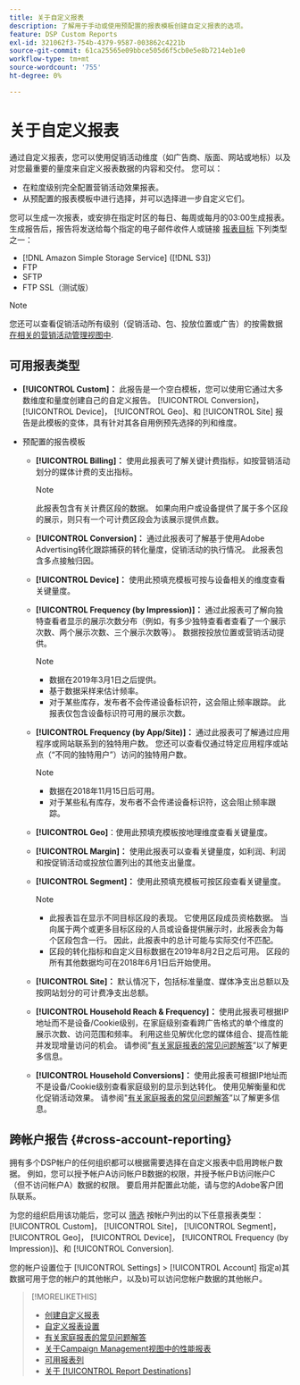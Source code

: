 ```yaml
---
title: 关于自定义报表
description: 了解用于手动或使用预配置的报表模板创建自定义报表的选项。
feature: DSP Custom Reports
exl-id: 321062f3-754b-4379-9587-003862c4221b
source-git-commit: 61ca25565e09bbce505d6f5cb0e5e8b7214eb1e0
workflow-type: tm+mt
source-wordcount: '755'
ht-degree: 0%

---
```


# 关于自定义报表

通过自定义报表，您可以使用促销活动维度（如广告商、版面、网站或地标）以及对您最重要的量度来自定义报表数据的内容和交付。 您可以：

* 在粒度级别完全配置营销活动效果报表。
* 从预配置的报表模板中进行选择，并可以选择进一步自定义它们。

您可以生成一次报表，或安排在指定时区的每日、每周或每月的03:00生成报表。 生成报告后，报告将发送给每个指定的电子邮件收件人或链接 [报表目标](/help/dsp/reports/report-destinations/report-destination-about.md) 下列类型之一：

* [!DNL Amazon Simple Storage Service] ([!DNL S3])
* FTP
* SFTP
* FTP SSL（测试版）

>[!NOTE]
>
>您还可以查看促销活动所有级别（促销活动、包、投放位置或广告）的按需数据 [在相关的营销活动管理视图中](/help/dsp/campaign-management/reports/campaign-reports-about.md).

## 可用报表类型

* **[!UICONTROL Custom]：** 此报告是一个空白模板，您可以使用它通过大多数维度和量度创建自己的自定义报告。 [!UICONTROL Conversion]， [!UICONTROL Device]， [!UICONTROL Geo]、和 [!UICONTROL Site] 报告是此模板的变体，具有针对其各自用例预先选择的列和维度。

* 预配置的报告模板

   * **[!UICONTROL Billing]：** 使用此报表可了解关键计费指标，如按营销活动划分的媒体计费的支出指标。

     >[!NOTE]
     >
     >此报表包含有关计费区段的数据。 如果向用户或设备提供了属于多个区段的展示，则只有一个可计费区段会为该展示提供点数。

   * **[!UICONTROL Conversion]：** 通过此报表可了解基于使用Adobe Advertising转化跟踪捕获的转化量度，促销活动的执行情况。 此报表包含多点接触归因。

   * **[!UICONTROL Device]：** 使用此预填充模板可按与设备相关的维度查看关键量度。

   * **[!UICONTROL Frequency (by Impression)]：** 通过此报表可了解向独特查看者显示的展示次数分布（例如，有多少独特查看者查看了一个展示次数、两个展示次数、三个展示次数等）。 数据按投放位置或营销活动提供。

     >[!NOTE]
     >
     >* 数据在2019年3月1日之后提供。
     >* 基于数据采样来估计频率。
     >* 对于某些库存，发布者不会传递设备标识符，这会阻止频率跟踪。 此报表仅包含设备标识符可用的展示次数。

   * **[!UICONTROL Frequency (by App/Site)]：** 通过此报表可了解通过应用程序或网站联系到的独特用户数。 您还可以查看仅通过特定应用程序或站点（“不同的独特用户”）访问的独特用户数。

     >[!NOTE]
     >
     >* 数据在2018年11月15日后可用。
     >* 对于某些私有库存，发布者不会传递设备标识符，这会阻止频率跟踪。

   * **[!UICONTROL Geo]**：使用此预填充模板按地理维度查看关键量度。

   * **[!UICONTROL Margin]：** 使用此报表可以查看关键量度，如利润、利润和按促销活动或投放位置列出的其他支出量度。

   * **[!UICONTROL Segment]：** 使用此预填充模板可按区段查看关键量度。

     >[!NOTE]
     >
     >* 此报表旨在显示不同目标区段的表现。 它使用区段成员资格数据。 当向属于两个或更多目标区段的人员或设备提供展示时，此报表会为每个区段包含一行。 因此，此报表中的总计可能与实际交付不匹配。
     >* 区段的转化指标和自定义目标数据在2019年8月2日之后可用。 区段的所有其他数据均可在2018年6月1日后开始使用。

   * **[!UICONTROL Site]：** 默认情况下，包括标准量度、媒体净支出总额以及按网站划分的可计费净支出总额。

   * **[!UICONTROL Household Reach & Frequency]：** 使用此报表可根据IP地址而不是设备/Cookie级别，在家庭级别查看跨广告格式的单个维度的展示次数、访问范围和频率。 利用这些见解优化您的媒体组合、提高性能并发现增量访问的机会。 请参阅&quot;[有关家庭报表的常见问题解答](/help/dsp/reports/faq-household-report.md)”以了解更多信息。

   * **[!UICONTROL Household Conversions]：** 使用此报表可根据IP地址而不是设备/Cookie级别查看家庭级别的显示到达转化。 使用见解衡量和优化促销活动效果。 请参阅&quot;[有关家庭报表的常见问题解答](/help/dsp/reports/faq-household-report.md)”以了解更多信息。

## 跨帐户报告 {#cross-account-reporting}

拥有多个DSP帐户的任何组织都可以根据需要选择在自定义报表中启用跨帐户数据。 例如，您可以授予帐户A访问帐户B数据的权限，并授予帐户B访问帐户C（但不访问帐户A）数据的权限。 要启用并配置此功能，请与您的Adobe客户团队联系。

为您的组织启用该功能后，您可以 [筛选](report-settings.md) 按帐户列出的以下任意报表类型：  [!UICONTROL Custom]， [!UICONTROL Site]， [!UICONTROL Segment]， [!UICONTROL Geo]， [!UICONTROL Device]， [!UICONTROL Frequency (by Impression)]、和 [!UICONTROL Conversion].

您的帐户设置位于 [!UICONTROL Settings] > [!UICONTROL Account] 指定a)其数据可用于您的帐户的其他帐户，以及b)可以访问您帐户数据的其他帐户。

>[!MORELIKETHIS]
>
>* [创建自定义报表](/help/dsp/reports/report-create.md)
>* [自定义报表设置](/help/dsp/reports/report-settings.md)
>* [有关家庭报表的常见问题解答](/help/dsp/reports/faq-household-report.md)
>* [关于Campaign Management视图中的性能报表](/help/dsp/campaign-management/reports/campaign-reports-about.md)
>* [可用报表列](/help/dsp/reports/report-columns.md)
>* [关于 [!UICONTROL Report Destinations]](/help/dsp/reports/report-destinations/report-destination-about.md)

